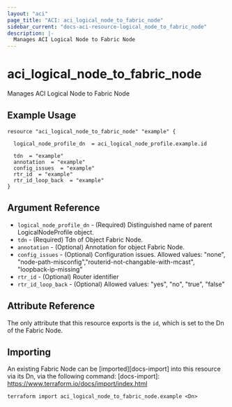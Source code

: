 ```yaml
---
layout: "aci"
page_title: "ACI: aci_logical_node_to_fabric_node"
sidebar_current: "docs-aci-resource-logical_node_to_fabric_node"
description: |-
  Manages ACI Logical Node to Fabric Node
---
```


# aci_logical_node_to_fabric_node #
Manages ACI Logical Node to Fabric Node

## Example Usage ##

```hcl
resource "aci_logical_node_to_fabric_node" "example" {

  logical_node_profile_dn  = aci_logical_node_profile.example.id

  tdn  = "example"
  annotation  = "example"
  config_issues  = "example"
  rtr_id  = "example"
  rtr_id_loop_back  = "example"
}
```
## Argument Reference ##
* `logical_node_profile_dn` - (Required) Distinguished name of parent LogicalNodeProfile object.
* `tdn` - (Required) Tdn of Object Fabric Node.
* `annotation` - (Optional) Annotation for object Fabric Node.
* `config_issues` - (Optional) Configuration issues.
Allowed values: "none", "node-path-misconfig","routerid-not-changable-with-mcast", "loopback-ip-missing"
* `rtr_id` - (Optional) Router identifier
* `rtr_id_loop_back` - (Optional) Allowed values: "yes", "no", "true", "false"



## Attribute Reference

The only attribute that this resource exports is the `id`, which is set to the
Dn of the Fabric Node.

## Importing ##

An existing Fabric Node can be [imported][docs-import] into this resource via its Dn, via the following command:
[docs-import]: https://www.terraform.io/docs/import/index.html


```
terraform import aci_logical_node_to_fabric_node.example <Dn>
```